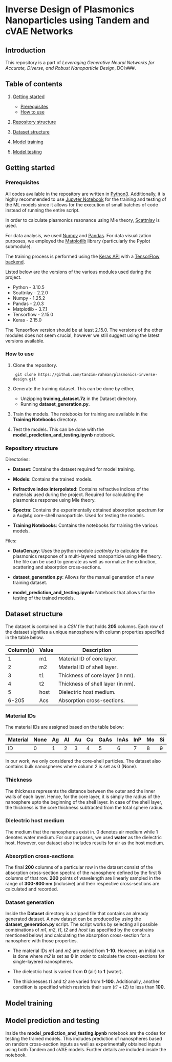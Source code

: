 # Inverse Design of Plasmonics Nanoparticles using Tandem and cVAE Networks

## Introduction

This repository is a part of *Leveraging Generative Neural Networks for Accurate, Diverse, and Robust Nanoparticle Design*, DOI:###.

## Table of contents

1. [Getting started](#getting-started)

    - [Prerequisites](#prerequisites)
    - [How to use](#how-to-use)

2. [Repository structure](#repository-structure)

3. [Dataset structure](#dataset-structure)

4. [Model training](#model-training)

5. [Model testing](#model-prediction-and-testing)

## Getting started

### Prerequisites

All codes available in the repository are written in [Python3](https://www.python.org/). Additionally, it is highly recommended to use [Jupyter Notebook](https://jupyter.org/) for the training and testing of the ML models since it allows for the execution of small batches of code instead of running the entire script.

In order to calculate plasmonics resonance using Mie theory, [Scattnlay](https://github.com/ovidiopr/scattnlay) is used.

For data analysis, we used [Numpy](https://numpy.org/) and [Pandas](https://pandas.pydata.org/). For data visualization purposes, we employed the [Matplotlib](https://matplotlib.org/) library (particularly the Pyplot submodule).

The training process is performed using the [Keras API](https://keras.io/) with a [TensorFlow backend](https://www.tensorflow.org/).

Listed below are the versions of the various modules used during the project.

- Python - 3.10.5
- Scattnlay - 2.2.0
- Numpy - 1.25.2
- Pandas - 2.0.3
- Matplotlib - 3.7.1
- Tensorflow - 2.15.0
- Keras - 2.15.0

The Tensorflow version should be at least 2.15.0. The versions of the other modules does not seem crucial, however we still suggest using the latest versions available.

### How to use

1. Clone the repository.

        git clone https://github.com/tanzim-rahman/plasmonics-inverse-design.git

2. Generate the training dataset. This can be done by either,

    - Unzipping **training_dataset.7z** in the Dataset directory.
    - Running **dataset_generation.py**.

3. Train the models. The notebooks for training are available in the **Training Notebooks** directory.

4. Test the models. This can be done with the **model_prediction_and_testing.ipynb** notebook.

### Repository structure

Directories:

- **Dataset**: Contains the dataset required for model training.

- **Models**: Contains the trained models.

- **Refractive index interpolated**: Contains refractive indices of the materials used during the project. Required for calculating the plasmonics response using Mie theory.

- **Spectra**: Contains the experimentally obtained absorption spectrum for a Au@Ag core-shell nanoparticle. Used for testing the models.

- **Training Notebooks**: Contains the notebooks for training the various models.

Files:

- **DataGen.py**: Uses the python module *scattnlay* to calculate the plasmonics response of a multi-layered nanoparticle using Mie theory. The file can be used to generate as well as normalize the extinction, scattering and absorption cross-sections.

- **dataset_generation.py**: Allows for the manual generation of a new training dataset.

- **model_prediction_and_testing.ipynb**: Notebook that allows for the testing of the trained models.

## Dataset structure

The dataset is contained in a *CSV* file that holds **205** columns. Each row of the dataset signifies a unique nanosphere with column properties specified in the table below.

|Column(s)|Value|Description                      |
|---------|-----|---------------------------------|
|1        |m1   |Material ID of core layer.       |
|2        |m2   |Material ID of shell layer.      |
|3        |t1   |Thickness of core layer (in nm). |
|4        |t2   |Thickness of shell layer (in nm).|
|5        |host |Dielectric host medium.          |
|6-205    |Acs  |Absorption cross-sections.       |

### Material IDs

The material IDs are assigned based on the table below:

|Material|None|Ag|Al|Au|Cu|GaAs|InAs|InP|Mo|Si|SiO2|
|--------|----|--|--|--|--|----|----|---|--|--|----|
|ID      |0   |1 |2 |3 |4 |5   |6   |7  |8 |9 |10  |

In our work, we only considered the core-shell particles. The dataset also contains bulk nanospheres where column 2 is set as 0 (None).

### Thickness

The thickness represents the distance between the outer and the inner walls of each layer. Hence, for the core layer, it is simply the radius of the nanosphere upto the beginning of the shell layer. In case of the shell layer, the thickness is the core thickness subtracted from the total sphere radius.

### Dielectric host medium

The medium that the nanospheres exist in. 0 denotes air medium while 1 denotes water medium. For our purposes, we used **water** as the dielectric host. However, our dataset also includes results for air as the host medium.

### Absorption cross-sections

The final **200** columns of a particular row in the dataset consist of the absorption cross-section spectra of the nanosphere defined by the first **5** columns of that row. **200** points of wavelength are linearly sampled in the range of **300-800 nm** (inclusive) and their respective cross-sections are calculated and recorded.

### Dataset generation

Inside the **Dataset** directory is a zipped file that contains an already generated dataset. A new dataset can be produced by using the **dataset_generation.py** script. The script works by selecting all possible combinations of *m1*, *m2*, *t1*, *t2* and *host* (as specified by the constrains mentioned below) and calculating the absorption cross-section for a nanosphere with those properties.

- The material IDs *m1* and *m2* are varied from **1-10**. However, an initial run is done where *m2* is set as **0** in order to calculate the cross-sections for single-layered nanospheres.

- The dielectric host is varied from **0** (air) to **1** (water).

- The thicknesses *t1* and *t2* are varied from **1-100**. Additionally, another condition is specified which restricts their sum (*t1* + *t2*) to less than **100**.

## Model training

## Model prediction and testing

Inside the **model_prediction_and_testing.ipynb** notebook are the codes for testing the trained models. This includes prediction of nanospheres based on random cross-section inputs as well as experimentally obtained inputs using both Tandem and cVAE models. Further details are included inside the notebook.
